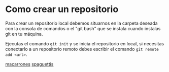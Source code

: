 # Como crear un repositorio

Para crear un repositorio local debemos situarnos en la carpeta deseada con la consola de comandos o el "git bash" que se instala cuando instalas git en tu máquina.

Ejecutas el comando `git init` y se inicia el repositorio en local, si necesitas conectarlo a un repositorio remoto debes escribir el comando `git remote add <url>`.

[macarrones](macarrones.md)
[spaguettis](espaguettis.md)